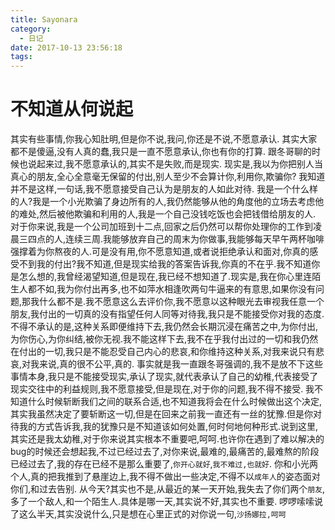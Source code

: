 ```yaml
---
title: Sayonara
category:
  - 日记
date: 2017-10-13 23:56:18
tags:
---
```

# 不知道从何说起

<!--more-->
其实有些事情,你我心知肚明,但是你不说,我问,你还是不说,不愿意承认.
其实大家都不是傻逼,没有人真的蠢,我只是一直不愿意承认,你也有你的打算.
跟冬哥聊的时候也说起来过,我不愿意承认的,其实不是失败,而是现实.
现实是,我以为你把别人当真心的朋友,全心全意毫无保留的付出,别人至少不会算计你,利用你,欺骗你?
我知道并不是这样,一句话,我不愿意接受自己认为是朋友的人如此对待.
我是一个什么样的人?我是一个小光欺骗了身边所有的人,我仍然能够从他的角度他的立场去考虑他的难处,然后被他欺骗和利用的人,我是一个自己没钱吃饭也会把钱借给朋友的人.
对于你来说,我是一个公司加班到十二点,回家之后仍然可以帮你处理你的工作到凌晨三四点的人,连续三周.我能够放弃自己的周末为你做事,我能够每天早午两杯咖啡强撑着为你熬夜的人.可是没有用,你不愿意知道,或者说拒绝承认和面对,你真的感受不到我的付出?我不知道,但是现实给我的答案告诉我,你真的不在乎.我不知道你是怎么想的,我曾经渴望知道,但是现在,我已经不想知道了.现实是,我在你心里连陌生人都不如,我为你付出再多,也不如萍水相逢吹两句牛逼来的有意思,如果你没有问题,那我什么都不是.我不愿意这么去评价你,我不愿意以这种眼光去审视我任意一个朋友,我付出的一切真的没有指望任何人同等对待我,我只是不能接受你对我的态度.
不得不承认的是,这种关系即便维持下去,我仍然会长期沉浸在痛苦之中,为你付出,为你伤心,为你纠结,被你无视.我不能这样下去,我不在乎我付出过的一切和我仍然在付出的一切,我只是不能忍受自己内心的悲哀,和你维持这种关系,对我来说只有悲哀,对我来说,真的很不公平,真的.
事实就是我一直跟冬哥强调的,我不是放不下这些事情本身,我只是不能接受现实,承认了现实,就代表承认了自己的幼稚,代表接受了现实交往中的利益规则,我不愿意接受,但是现在,对于你的问题,我不得不接受.
我不知道什么时候斩断我们之间的联系合适,也不知道我将会在什么时候做出这个决定,其实我虽然决定了要斩断这一切,但是在回来之前我一直还有一丝的犹豫.但是你对待我的方式告诉我,我的犹豫只是不知道该如何处置,何时何地何种形式.说到这里,其实还是我太幼稚,对于你来说其实根本不重要吧,呵呵.也许你在遇到了难以解决的bug的时候还会想起我,不过已经过去了,对你来说,最难的,最痛苦的,最难熬的阶段已经过去了,我的存在已经不是那么重要了,`你开心就好`,`我不难过,也就好`.
你和小光两个人,真的把我推到了悬崖边上,我不得不做出一些决定,不得不以`成年人`的姿态面对你们,和过去告别.
从今天?其实也不是,从最近的某一天开始,我失去了你们两个`朋友`,多了一个敌人,和一个陌生人.具体是哪一天,其实说不好,其实也不重要.
啰啰嗦嗦说了这么半天,其实没说什么,只是想在心里正式的对你说一句,`沙扬娜拉,呵呵`